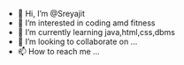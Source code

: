 - 👋 Hi, I’m @Sreyajit
- 👀 I’m interested in coding amd fitness
- 🌱 I’m currently learning java,html,css,dbms
- 💞️ I’m looking to collaborate on ...
- 📫 How to reach me ...

<!---
Sreyajit/Sreyajit is a ✨ special ✨ repository because its `README.md` (this file) appears on your GitHub profile.
You can click the Preview link to take a look at your changes.
--->
